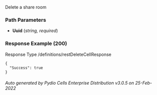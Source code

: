 






 
Delete a share room  


### Path Parameters

 - **Uuid** (_string, required_) 




### Response Example (200)
Response Type /definitions/restDeleteCellResponse

```
{
  "Success": true
}
```




###### Auto generated by Pydio Cells Enterprise Distribution v3.0.5 on 25-Feb-2022
